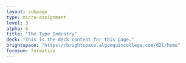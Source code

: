 ```yaml
---
layout: subpage
type: micro-assignment
level: 3
alpha: b
title: "The Type Industry"
deck: "This is the deck content for this page."
brightspace: "https://brightspace.algonquincollege.com/d2l/home"
formsum: formative
---
```

